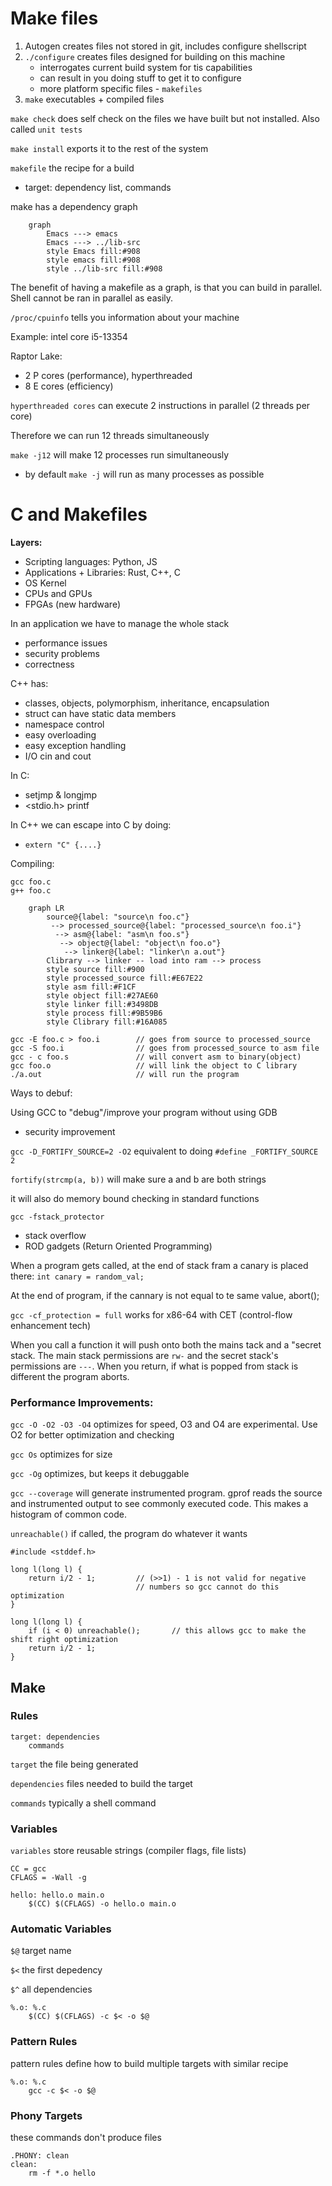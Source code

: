 # Make files

1. Autogen creates files not stored in git, includes configure shellscript
2. `./configure` creates files designed for building on this machine
    * interrogates current build system for tis capabilities
    * can result in you doing stuff to get it to configure
    * more platform specific files - `makefiles`
3. `make` executables + compiled files

`make check` does self check on the files we have built but not installed. Also called `unit tests`

`make install` exports it to the rest of the system

`makefile` the recipe for a build

* target: dependency list, commands

make has a dependency graph

```mermaid
    graph
        Emacs ---> emacs
        Emacs ---> ../lib-src
        style Emacs fill:#908
        style emacs fill:#908
        style ../lib-src fill:#908
```

The benefit of having a makefile as a graph, is that you can build in parallel. Shell cannot be ran in parallel as easily.

`/proc/cpuinfo` tells you information about your machine

Example: intel core i5-13354

Raptor Lake:

* 2 P cores (performance), hyperthreaded
* 8 E cores (efficiency)

`hyperthreaded cores` can execute 2 instructions in parallel (2 threads per core)

Therefore we can run 12 threads simultaneously

`make -j12` will make 12 processes run simultaneously

* by default `make -j` will run as many processes as possible


# C and Makefiles

__Layers:__

* Scripting languages: Python, JS
* Applications + Libraries: Rust, C++, C
* OS Kernel
* CPUs and GPUs
* FPGAs (new hardware)

In an application we have to manage the whole stack

* performance issues
* security problems
* correctness

C++ has:

* classes, objects, polymorphism, inheritance, encapsulation
* struct can have static data members
* namespace control
* easy overloading
* easy exception handling
* I/O cin and cout

In C:

* setjmp & longjmp
* <stdio.h> printf


In C++ we can escape into C by doing:

* `extern "C" {....}`

Compiling: 

```
gcc foo.c
g++ foo.c
```

```mermaid
    graph LR
        source@{label: "source\n foo.c"}
         --> processed_source@{label: "processed_source\n foo.i"}
          --> asm@{label: "asm\n foo.s"}
           --> object@{label: "object\n foo.o"}
            --> linker@{label: "linker\n a.out"}
        Clibrary --> linker -- load into ram --> process
        style source fill:#900
        style processed_source fill:#E67E22
        style asm fill:#F1CF
        style object fill:#27AE60
        style linker fill:#3498DB
        style process fill:#9B59B6
        style Clibrary fill:#16A085
```

```
gcc -E foo.c > foo.i        // goes from source to processed_source
gcc -S foo.i                // goes from processed_source to asm file
gcc - c foo.s               // will convert asm to binary(object)
gcc foo.o                   // will link the object to C library
./a.out                     // will run the program
```

Ways to debuf:

Using GCC to "debug"/improve your program without using GDB

* security improvement

`gcc -D_FORTIFY_SOURCE=2 -O2` equivalent to doing `#define _FORTIFY_SOURCE 2`

`fortify(strcmp(a, b))` will make sure a and b are both strings

it will also do memory bound checking in standard functions

`gcc -fstack_protector`

* stack overflow
* ROD gadgets (Return Oriented Programming)

When a program gets called, at the end of stack fram a canary is placed there: `int canary = random_val;`

At the end of program, if the cannary is not equal to te same value, abort();

`gcc -cf_protection = full` works for x86-64 with CET (control-flow enhancement tech)

When you call a function it will push onto both the mains tack and a "secret stack. The main stack permissions are `rw-` and the secret stack's permissions are `---`. When you return, if what is popped from stack is different the program aborts.

### Performance Improvements:

`gcc -O -O2 -O3 -O4` optimizes for speed, O3 and O4 are experimental. Use O2 for better optimization and checking

`gcc Os` optimizes for size

`gcc -Og` optimizes, but keeps it debuggable

`gcc --coverage` will generate instrumented program. gprof reads the source and instrumented output to see commonly executed code. This makes a histogram of common code.

`unreachable()` if called, the program do whatever it wants

```
#include <stddef.h>

long l(long l) {
    return i/2 - 1;         // (>>1) - 1 is not valid for negative 
                            // numbers so gcc cannot do this optimization
}

long l(long l) {
    if (i < 0) unreachable();       // this allows gcc to make the shift right optimization
    return i/2 - 1;
}
```

## Make

### Rules

```
target: dependencies
    commands
```

`target` the file being generated

`dependencies` files needed to build the target

`commands` typically a shell command

### Variables

`variables` store reusable strings (compiler flags, file lists)

```
CC = gcc
CFLAGS = -Wall -g

hello: hello.o main.o
    $(CC) $(CFLAGS) -o hello.o main.o
```

### Automatic Variables

`$@` target name

`$<` the first depedency

`$^` all dependencies

```
%.o: %.c
    $(CC) $(CFLAGS) -c $< -o $@
```

### Pattern Rules

pattern rules define how to build multiple targets with similar recipe

```
%.o: %.c
    gcc -c $< -o $@
```

### Phony Targets

these commands don't produce files

```
.PHONY: clean
clean:
    rm -f *.o hello
```

